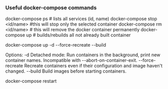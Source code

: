 ﻿### Useful docker-compose commands 




docker-compose ps # lists all services (id, name)
docker-compose stop <id/name> #this will stop only the selected container
docker-compose rm <id/name> # this will remove the docker container permanently 
docker-compose up # builds/rebuilds all not already built container 


docker-compose up -d --force-recreate --build



Options:
  -d                  Detached mode: Run containers in the background,
                      print new container names. Incompatible with
                      --abort-on-container-exit.
  --force-recreate    Recreate containers even if their configuration
                      and image haven't changed.
  --build             Build images before starting containers.



  
docker-compose restart 